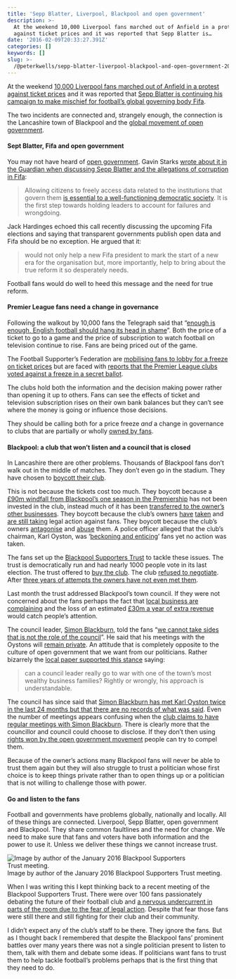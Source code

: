 ```yaml
---
title: 'Sepp Blatter, Liverpool, Blackpool and open government'
description: >-
  At the weekend 10,000 Liverpool fans marched out of Anfield in a protest
  against ticket prices and it was reported that Sepp Blatter is…
date: '2016-02-09T20:33:27.391Z'
categories: []
keywords: []
slug: >-
  /@peterkwells/sepp-blatter-liverpool-blackpool-and-open-government-2042a22a92e6
---
```


At the weekend [10,000 Liverpool fans marched out of Anfield in a protest against ticket prices](http://www.theguardian.com/football/2016/feb/08/fsf-premier-league-clubs-walkout-ticket-prices) and it was reported that [Sepp Blatter is continuing his campaign to make mischief for football’s global governing body Fifa](http://www.worldsoccer.com/columnists/keir-radnedge/chaos-beckons-as-blatter-continues-to-make-mischief-368397#Oiw56RsGfsXGJkkL.99).

The two incidents are connected and, strangely enough, the connection is the Lancashire town of Blackpool and the [global movement of open government](http://www.opengovpartnership.org).

#### Sept Blatter, Fifa and open government

You may not have heard of [open government](http://www.opengovpartnership.org). Gavin Starks [wrote about it in the Guardian when discussing Sepp Blatter and the allegations of corruption in Fifa](http://www.theguardian.com/news/datablog/2015/jun/12/open-data-central-fifa-reform):

> Allowing citizens to freely access data related to the institutions that govern them [is essential to a well-functioning democratic society](http://opengovernmentdata.org/). It is the first step towards holding leaders to account for failures and wrongdoing.

Jack Hardinges echoed this call recently discussing the upcoming Fifa elections and saying that transparent governments publish open data and Fifa should be no exception. He argued that it:

> would not only help a new Fifa president to mark the start of a new era for the organisation but, more importantly, help to bring about the true reform it so desperately needs.

Football fans would do well to heed this message and the need for true reform.

#### Premier League fans need a change in governance

Following the walkout by 10,000 fans the Telegraph said that “[enough is enough, English football should hang its head in shame](http://www.telegraph.co.uk/sport/football/teams/liverpool/12144970/Ticket-price-scandal-enough-is-enough-English-football-should-hang-its-head-in-shame.html)”. Both the price of a ticket to go to a game and the price of subscription to watch football on television continue to rise. Fans are being priced out of the game.

The Football Supporter’s Federation are [mobilising fans to lobby for a freeze on ticket prices](http://www.fsf.org.uk/latest-news/view/supporter-trusts-call-for-ticket-price-freeze) but are faced with [reports that the Premier League clubs voted against a freeze in a secret ballot](http://www.fsf.org.uk/latest-news/view/fsf-response-to-premier-league-shareholder-meeting).

The clubs hold both the information and the decision making power rather than opening it up to others. Fans can see the effects of ticket and television subscription rises on their own bank balances but they can’t see where the money is going or influence those decisions.

They should be calling both for a price freeze _and_ a change in governance to clubs that are partially or wholly [owned by fans](http://www.supporters-direct.org).

#### Blackpool: a club that won’t listen and a council that is closed

In Lancashire there are other problems. Thousands of Blackpool fans don’t walk out in the middle of matches. They don’t even go in the stadium. They have chosen to [boycott their club](https://medium.com/@peterkwells/blackpool-fc-it-s-time-to-make-a-choice-9f3c30ad335f#.2iy7o2yv5).

This is not because the tickets cost too much. They boycott because a [£90m windfall from Blackpool’s one season in the Premiership](http://www.telegraph.co.uk/sport/football/teams/blackpool/7753957/Blackpool-have-a-rich-past-but-now-the-Premier-League-club-will-have-a-richer-future.html) has not been invested in the club, instead much of it has been [transferred to the owner’s other businesses](http://www.dailymail.co.uk/sport/football/article-3030302/How-Blackpool-laughing-stock-sorry-story-Oyston-mess.html). They boycott because the club’s owners [have](http://www.theguardian.com/football/2015/apr/17/blackpool-fan-20000-oystons-threaten-court-online-post) [taken](http://www.bbc.co.uk/news/uk-england-lancashire-31451475) and [are still taking](http://www.backhenrystreet.co.uk/thread-24080.html#.VrpHTYQ5RAY) legal action against fans. They boycott because the club’s owners [antagonise](http://www.nytimes.com/2015/05/03/sports/soccer/as-blackpool-fcs-failures-grow-so-does-fans-displeasure.html?_r=1) and [abuse](http://www.dailymail.co.uk/news/article-2882494/Fury-Blackpool-FC-chairman-calls-father-three-supporter-retard-foul-mouthed-texts.html) them. A police officer alleged that the club’s chairman, Karl Oyston, was ‘[beckoning and enticing](http://www.blackpoolgazette.co.uk/news/local/court-police-sgt-karl-oyston-was-beckoning-and-enticing-fans-1-7659231)’ fans yet no action was taken.

The fans set up the [Blackpool Supporters Trust](http://www.blackpoolsupporterstrust.org) to tackle these issues. The trust is democratically run and had nearly 1000 people vote in its last election. The trust offered to [buy the club](http://www.blackpoolsupporterstrust.org/bst-bid-documents). The club [refused to negotiate](http://www.blackpoolsupporterstrust.org/owen-oyston-rejects-bst-bid). After [three years of attempts the owners have not even met them](http://www.backhenrystreet.co.uk/thread-29022.html#.VroutoQ5RAZ).

Last month the trust addressed Blackpool’s town council. If they were not concerned about the fans perhaps the fact that [local business are complaining](http://www.blackpoolgazette.co.uk/news/local/trade-slump-shows-why-truce-needed-1-7711249) and the loss of an estimated [£30m a year of extra revenue](http://www.kcbusiness.co.uk/content/newsletter-articles/view/premier-league-football) would catch people’s attention.

The council leader, [Simon Blackburn](http://cllrsimonblackburn.com), told the fans “[we cannot take sides that is not the role of the council](http://www.blackpoolgazette.co.uk/news/local/town-hall-response-to-blackpool-fans-plea-1-7687567)”. He said that his meetings with the Oystons will [remain private](http://www.blackpool.connect.citizenscape.net/core/portal/webcast_interactive/205825). An attitude that is completely opposite to the culture of open government that we want from our politicians. Rather bizarrely the [local paper supported this stance](http://www.blackpoolgazette.co.uk/sport/blackpool-fc/pool-latest/will-watt-a-truce-i-d-much-rather-see-change-1-7702393#ixzz3zhYtdbYW) saying:

> can a council leader really go to war with one of the town’s most wealthy business families? Rightly or wrongly, his approach is understandable.

The council has since said that [Simon Blackburn has met Karl Oyston twice in the last 24 months but that there are no records of what was said](https://www.whatdotheyknow.com/request/meetings_with_the_oyston_family). Even the number of meetings appears confusing when the [club claims to have regular meetings with Simon Blackburn](http://www.blackpoolfc.co.uk/news/article/invitation-to-be-extended-to-supporters-groups-2941206.aspx). There is clearly more that the councillor and council could choose to disclose. If they don’t then using [rights won by the open government movement](https://en.m.wikipedia.org/wiki/Freedom_of_information_in_the_United_Kingdom) people can try to compel them.

Because of the owner’s actions many Blackpool fans will never be able to trust them again but they will also struggle to trust a politician whose first choice is to keep things private rather than to open things up or a politician that is not willing to challenge those with power.

#### Go and listen to the fans

Football and governments have problems globally, nationally and locally. All of these things are connected. Liverpool, Sepp Blatter, open government and Blackpool. They share common faultlines and the need for change. We need to make sure that fans and voters have both information and the power to use it. Unless we deliver these things we cannot increase trust.

![Image by author of the January 2016 Blackpool Supporters Trust meeting.](https://cdn-images-1.medium.com/max/600/1*TtDn3GBnnTN51Blnb_mPHw.jpeg)
Image by author of the January 2016 Blackpool Supporters Trust meeting.

When I was writing this I kept thinking back to a recent meeting of the Blackpool Supporters Trust. There were over 100 fans passionately debating the future of their football club and [a nervous undercurrent in parts of the room due to the fear of legal action](https://twitter.com/peterkwells/status/693423238270042112). Despite that fear those fans were still there and still fighting for their club and their community.

I didn’t expect any of the club’s staff to be there. They ignore the fans. But as I thought back I remembered that despite the Blackpool fans’ prominent battles over many years there was not a single politician present to listen to them, talk with them and debate some ideas. If politicians want fans to trust them to help tackle football’s problems perhaps that is the first thing that they need to do.
